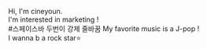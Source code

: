 Hi, I'm cineyoun.  
I'm interested in marketing !  
#스페이스바 두번이 강제 줄바꿈
My favorite music is a  J-pop !  
I wanna b a rock star⭐  